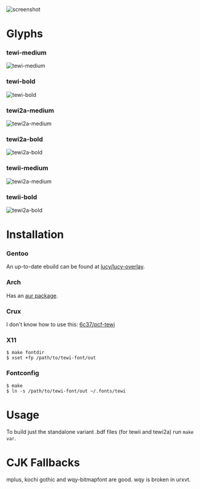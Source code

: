 ![screenshot](https://luz.lu/tewi/tewi.png)

# Glyphs
### tewi-medium
![tewi-medium](https://luz.lu/tewi/tewi-medium-11.png)

### tewi-bold
![tewi-bold](https://luz.lu/tewi/tewi-bold-11.png)

### tewi2a-medium
![tewi2a-medium](https://luz.lu/tewi/tewi2a-medium-11.png)

### tewi2a-bold
![tewi2a-bold](https://luz.lu/tewi/tewi2a-bold-11.png)

### tewii-medium
![tewi2a-medium](https://luz.lu/tewi/tewii-medium-11.png)

### tewii-bold
![tewi2a-bold](https://luz.lu/tewi/tewii-bold-11.png)

# Installation
### Gentoo
An up-to-date ebuild can be found at
[lucy/lucy-overlay](https://github.com/lucy/lucy-overlay).

### Arch
Has an [aur package](https://aur.archlinux.org/packages/bdf-tewi-git/).

### Crux
I don't know how to use this:
[6c37/pcf-tewi](https://github.com/6c37/crux-ports)

### X11
```
$ make fontdir
$ xset +fp /path/to/tewi-font/out
```

### Fontconfig
```
$ make
$ ln -s /path/to/tewi-font/out ~/.fonts/tewi
```

# Usage
To build just the standalone variant .bdf files
(for tewii and tewi2a)
run `make var`.

# CJK Fallbacks
mplus, kochi gothic and wqy-bitmapfont are good.
wqy is broken in urxvt.
